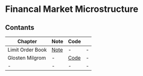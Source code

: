 # Financal Market Microstructure

## Contants

|Chapter|Note|Code||
|---|---|---|---|
|Limit Order Book|[Note](https://github.com/joomong/Market-Making-Models/blob/main/LOB_Model/LOB_Models.pdf)|-|-|
|Glosten Milgrom|-|[Code](https://github.com/joomong/Market-Making-Models/blob/main/Glosten_Milgorm(1985)/Glosten.py)|-|
|-|-|-|-|
